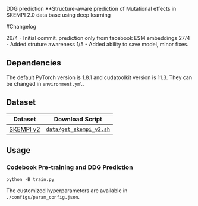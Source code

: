 DDG prediction
**Structure-aware prediction of Mutational effects in SKEMPI 2.0 data base using deep learning

#Changelog

26/4 - Initial commit, prediction only from facebook ESM embeddings
27/4 - Added struture awareness
1/5 - Added ability to save model, minor fixes.



## Dependencies

The default PyTorch version is 1.8.1 and cudatoolkit version is 11.3. They can be changed in `environment.yml`.



## Dataset

| Dataset   | Download Script                                    |
| --------- | -------------------------------------------------- |
| [SKEMPI v2](https://life.bsc.es/pid/skempi2) | [`data/get_skempi_v2.sh`](./data/get_skempi_v2.sh) |



## Usage

### Codebook Pre-training and DDG Prediction

```
python -B train.py
```

The customized hyperparameters  are available in `./configs/param_config.json`.

